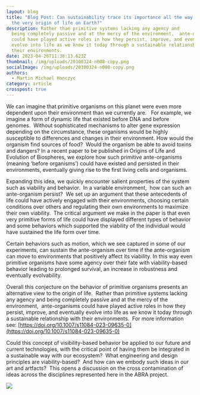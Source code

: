 ```yaml
---
layout: blog
title: "Blog Post: Can sustainability trace its importance all the way back to
  the very origin of life on Earth?"
description: Rather than primitive systems lacking any agency and
  being completely passive and at the mercy of the environment,  ante-organisms
  could have played active roles in how they persist, improve, and eventually
  evolve into life as we know it today through a sustainable relationship with
  their environments.
date: 2023-04-26T11:38:13.623Z
thumbnail: /img/uploads/20100324-n008-copy.png
socialImage: /img/uploads/20100324-n008-copy.png
authors:
  - Martin Michael Hanczyc
category: article
crosspost: true
---
```

We can imagine that primitive organisms on this planet were even more dependent upon their environment than we currently are.   For example, we imagine a form of dynamic life that existed before DNA and before genomes.  Without sophisticated mechanisms to alter gene expression depending on the circumstance, these organisms would be highly susceptible to differences and changes in their environment. How would the organism find sources of food?  Would the organism be able to avoid toxins and dangers? In a recent paper to be published in Origins of Life and Evolution of Biospheres, we explore how such primitive ante-organisms (meaning ‘before organisms’) could have existed and persisted in their environments, eventually giving rise to the first living cells and organisms.

Expanding this idea, we quickly encounter salient properties of the system such as viability and behavior.  In a variable environment,  how can such an ante-organism persist?  We set up an argument that these antecedents of life could have actively engaged with their environments, choosing certain conditions over others and regulating their own environments to maximize their own viability.  The critical argument we make in the paper is that even very primitive forms of life could have displayed different types of behavior and some behaviors which supported the viability of the individual would have sustained the life form over time.

Certain behaviors such as motion, which we see captured in some of our experiments, can sustain the ante-organism over time if the ante-organism can move to environments that positively affect its viability. In this way even primitive organisms have some agency over their fate with viability-based behavior leading to prolonged survival, an increase in robustness and eventually evolvability.

Overall this conjecture on the behavior of primitive organisms presents an alternative view to the origin of life.  Rather than primitive systems lacking any agency and being completely passive and at the mercy of the environment,  ante-organisms could have played active roles in how they persist, improve, and eventually evolve into life as we know it today through a sustainable relationship with their environments.  For more information see: [https://doi.org/10.1007/​s11084-023-09635-0](https://doi.org/10.1007/s11084-023-09635-0)

Could this concept of visibility-based behavior be applied to our future and current technologies, with the critical point of having them be integrated in a sustainable way with our ecosystem?  What engineering and design principles are viability-based?  And how can we embody such ideas in our art and artfacts?  This opens a discussion on the cross contamination of ideas across the disciplines represented here in the ABRA project.



![](/img/uploads/081111-confocal-oil-droplet-copy.jpg)